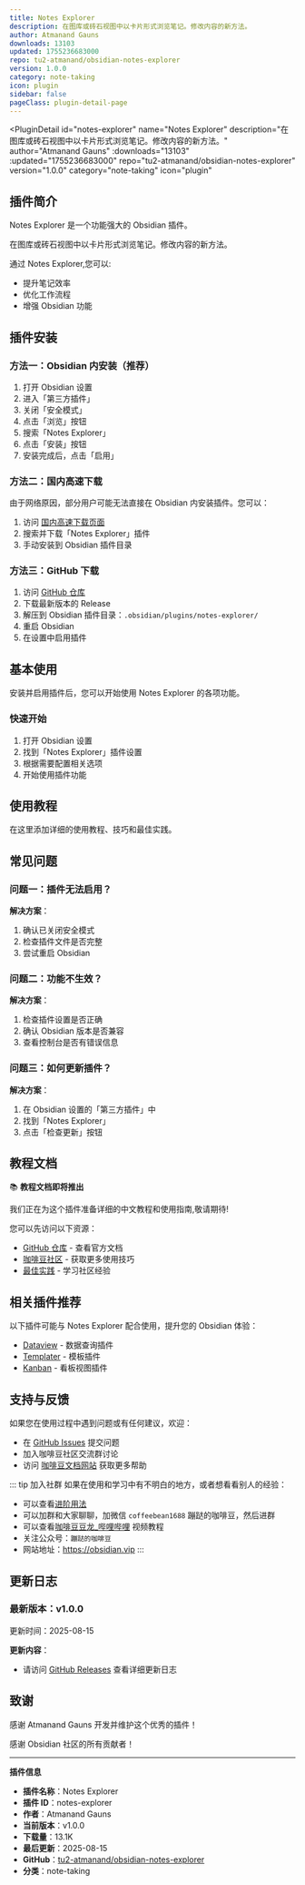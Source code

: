 ```yaml
---
title: Notes Explorer
description: 在图库或砖石视图中以卡片形式浏览笔记。修改内容的新方法。
author: Atmanand Gauns
downloads: 13103
updated: 1755236683000
repo: tu2-atmanand/obsidian-notes-explorer
version: 1.0.0
category: note-taking
icon: plugin
sidebar: false
pageClass: plugin-detail-page
---
```


<PluginDetail
  id="notes-explorer"
  name="Notes Explorer"
  description="在图库或砖石视图中以卡片形式浏览笔记。修改内容的新方法。"
  author="Atmanand Gauns"
  :downloads="13103"
  :updated="1755236683000"
  repo="tu2-atmanand/obsidian-notes-explorer"
  version="1.0.0"
  category="note-taking"
  icon="plugin"
>

<!-- AUTO_GENERATED_START -->
## 插件简介

Notes Explorer 是一个功能强大的 Obsidian 插件。

在图库或砖石视图中以卡片形式浏览笔记。修改内容的新方法。

通过 Notes Explorer,您可以:

- 提升笔记效率
- 优化工作流程
- 增强 Obsidian 功能

<!-- AUTO_GENERATED_END -->

<!-- AUTO_GENERATED_START -->
## 插件安装

### 方法一：Obsidian 内安装（推荐）

1. 打开 Obsidian 设置
2. 进入「第三方插件」
3. 关闭「安全模式」
4. 点击「浏览」按钮
5. 搜索「Notes Explorer」
6. 点击「安装」按钮
7. 安装完成后，点击「启用」

### 方法二：国内高速下载

由于网络原因，部分用户可能无法直接在 Obsidian 内安装插件。您可以：

1. 访问 [国内高速下载页面](/zh/documentation/obsidian-plugins-download.html)
2. 搜索并下载「Notes Explorer」插件
3. 手动安装到 Obsidian 插件目录

### 方法三：GitHub 下载

1. 访问 [GitHub 仓库](https://github.com/tu2-atmanand/obsidian-notes-explorer)
2. 下载最新版本的 Release
3. 解压到 Obsidian 插件目录：`.obsidian/plugins/notes-explorer/`
4. 重启 Obsidian
5. 在设置中启用插件

## 基本使用

安装并启用插件后，您可以开始使用 Notes Explorer 的各项功能。

### 快速开始

1. 打开 Obsidian 设置
2. 找到「Notes Explorer」插件设置
3. 根据需要配置相关选项
4. 开始使用插件功能

<!-- AUTO_GENERATED_END -->

<!-- CUSTOM_CONTENT_START:tutorial -->
## 使用教程

在这里添加详细的使用教程、技巧和最佳实践。

<!-- CUSTOM_CONTENT_END:tutorial -->

<!-- SHARED_CONTENT_START -->
## 常见问题

### 问题一：插件无法启用？

**解决方案**：
1. 确认已关闭安全模式
2. 检查插件文件是否完整
3. 尝试重启 Obsidian

### 问题二：功能不生效？

**解决方案**：
1. 检查插件设置是否正确
2. 确认 Obsidian 版本是否兼容
3. 查看控制台是否有错误信息

### 问题三：如何更新插件？

**解决方案**：
1. 在 Obsidian 设置的「第三方插件」中
2. 找到「Notes Explorer」
3. 点击「检查更新」按钮

## 教程文档

📚 **教程文档即将推出**

我们正在为这个插件准备详细的中文教程和使用指南,敬请期待!

您可以先访问以下资源：
- [GitHub 仓库](https://github.com/tu2-atmanand/obsidian-notes-explorer) - 查看官方文档
- [咖啡豆社区](/zh/bases/) - 获取更多使用技巧
- [最佳实践](/zh/best-practices/) - 学习社区经验

## 相关插件推荐

以下插件可能与 Notes Explorer 配合使用，提升您的 Obsidian 体验：

- [Dataview](/zh/plugins/dataview.html) - 数据查询插件
- [Templater](/zh/plugins/templater-obsidian.html) - 模板插件
- [Kanban](/zh/plugins/obsidian-kanban.html) - 看板视图插件

## 支持与反馈

如果您在使用过程中遇到问题或有任何建议，欢迎：

- 在 [GitHub Issues](https://github.com/tu2-atmanand/obsidian-notes-explorer/issues) 提交问题
- 加入咖啡豆社区交流群讨论
- 访问 [咖啡豆文档网站](https://obsidian.vip) 获取更多帮助

::: tip 加入社群
如果在使用和学习中有不明白的地方，或者想看看别人的经验：
- 可以查看[进阶用法](/zh/advanced)
- 可以加群和大家聊聊，加微信 `coffeebean1688` 蹦跶的咖啡豆，然后进群
- 可以查看[咖啡豆豆龙_哔哩哔哩](https://space.bilibili.com/618777356) 视频教程
- 关注公众号：`蹦跶的咖啡豆`
- 网站地址：https://obsidian.vip
:::
<!-- SHARED_CONTENT_END -->

<!-- AUTO_GENERATED_START -->
## 更新日志

### 最新版本：v1.0.0

更新时间：2025-08-15

**更新内容**：
- 请访问 [GitHub Releases](https://github.com/tu2-atmanand/obsidian-notes-explorer/releases) 查看详细更新日志

## 致谢

感谢 Atmanand Gauns 开发并维护这个优秀的插件！

感谢 Obsidian 社区的所有贡献者！

---

**插件信息**
- **插件名称**：Notes Explorer
- **插件 ID**：notes-explorer
- **作者**：Atmanand Gauns
- **当前版本**：v1.0.0
- **下载量**：13.1K
- **最后更新**：2025-08-15
- **GitHub**：[tu2-atmanand/obsidian-notes-explorer](https://github.com/tu2-atmanand/obsidian-notes-explorer)
- **分类**：note-taking
<!-- AUTO_GENERATED_END -->

</PluginDetail>

